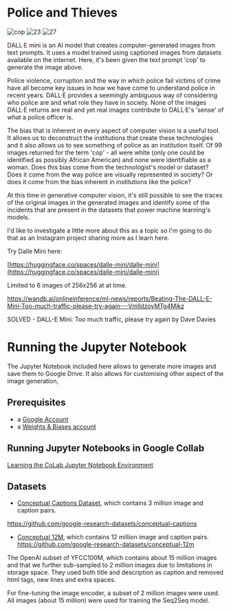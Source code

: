 # Police and Thieves

![cop](https://user-images.githubusercontent.com/52700324/175556508-9ea39768-7ad1-4d96-a93e-3eef5d3e7386.png)
![23](https://user-images.githubusercontent.com/52700324/175558040-adac32a0-b429-4d7e-ae59-c08e15213d7a.jpg)
![27](https://user-images.githubusercontent.com/52700324/175558076-f28580f9-3827-4a99-88cb-1f4c785b6007.jpg)


DALL·E mini is an AI model that creates computer-generated images from text prompts. It uses a model trained using captioned images from datasets available on the internet. Here, it's been given the text prompt 'cop' to generate the image above.

Police violence, corruption and the way in which police fail victims of crime have all become key issues in how we have come to understand police in recent years. DALL·E provides a seemingly ambiguous way of considering who police are and what role they have in society. None of the images DALL·E returns are real and yet real images contribute to DALL·E's 'sense' of what a police officer is.

The bias that is inherent in every aspect of computer vision is a useful tool. It allows us to deconstruct the institutions that create these technologies and it also allows us to see something of police as an institution itself. Of 99 images returned for the term 'cop' - all were white (only one could be identified as possibly African American) and none were identifiable as a woman. Does this bias come from the technologist's model or dataset? Does it come from the way police are visually represented in society? Or does it come from the bias inherent in institutions like the police?

At this time in generative computer vision, it's still possible to see the traces of the original images in the generated images and identify some of the incidents that are present in the datasets that power machine learning's models.

I'd like to investigate a little more about this as a topic so I'm going to do that as an Instagram project sharing more as I learn here.

Try Dalle Mini here:

[https://huggingface.co/spaces/dalle-mini/dalle-mini](https://huggingface.co/spaces/dalle-mini/dalle-mini)

Limited to 6 images of 256x256 at at time.



https://wandb.ai/onlineinference/ml-news/reports/Beating-The-DALL-E-Mini-Too-much-traffic-please-try-again---VmlldzoyMTg4Mjkz

SOLVED - DALL-E Mini: Too much traffic, please try again by Dave Davies



# Running the Jupyter Notebook

The Jupyter Notebook included here allows to generate more images and save them to Google Drive. It also allows for customising other aspect of the image generation,

## Prerequisites 

* a [Google Account](https://support.google.com/accounts/answer/)
* a [Weights & Biases account](https://wandb.ai/site)

## Running Jupyter Notebooks in Google Collab 

[Learning the CoLab Jupyter Notebook Environment](https://www.webagesolutions.com/blog/learning-the-colab-jupyter-notebook-environment)


## Datasets

* [Conceptual Captions Dataset](https://aclanthology.org/P18-1238/), which contains 3 million image and caption pairs.

https://github.com/google-research-datasets/conceptual-captions


* [Conceptual 12M](https://arxiv.org/abs/2102.08981), which contains 12 million image and caption pairs.
https://github.com/google-research-datasets/conceptual-12m

The OpenAI subset of YFCC100M, which contains about 15 million images and that we further sub-sampled to 2 million images due to limitations in storage space. They used both title and description as caption and removed html tags, new lines and extra spaces.

For fine-tuning the image encoder, a subset of 2 million images were used. All images (about 15 million) were used for training the Seq2Seq model.
